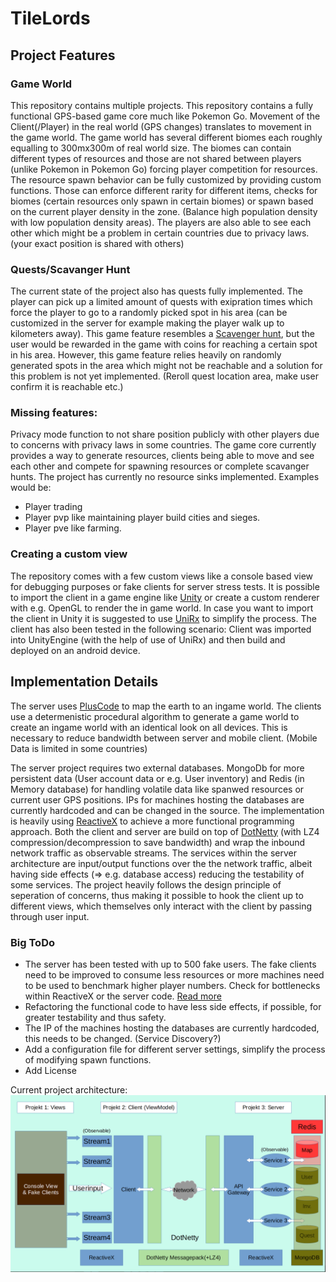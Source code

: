 # TileLords

## Project Features
### Game World
This repository contains multiple projects. This repository contains a fully functional GPS-based game core much like Pokemon Go. Movement of the Client(/Player) in the real world (GPS changes) translates to movement in the game world. The game world has several different biomes each roughly equalling to 300mx300m of real world size. The biomes can contain different types of resources and those are not shared between players (unlike Pokemon in Pokemon Go) forcing player competition for resources. The resource spawn behavior can be fully customized by providing custom functions. Those can enforce different rarity for different items, checks for biomes (certain resources only spawn in certain biomes) or spawn based on the current player density in the zone. (Balance high population density with low population density areas). The players are also able to see each other which might be a problem in certain countries due to privacy laws. (your exact position is shared with others)
### Quests/Scavanger Hunt
The current state of the project also has quests fully implemented. The player can pick up a limited amount of quests with exipration times which force the player to go to a randomly picked spot in his area (can be customized in the server for example making the player walk up to kilometers away). This game feature resembles a [Scavenger hunt](https://en.wikipedia.org/wiki/Scavenger_hunt), but the user would be rewarded in the game with coins for reaching a certain spot in his area. However, this game feature relies heavily on randomly generated spots in the area which might not be reachable and a solution for this problem is not yet implemented. (Reroll quest location area, make user confirm it is reachable etc.)
### Missing features:
Privacy mode function to not share position publicly with other players due to concerns with privacy laws in some countries.
The game core currently provides a way to generate resources, clients being able to move and see each other and compete for spawning resources or complete scavanger hunts. The project has currently no resource sinks implemented. Examples would be:
- Player trading
- Player pvp like maintaining player build cities and sieges.
- Player pve like farming.

### Creating a custom view
The repository comes with a few custom views like a console based view for debugging purposes or fake clients for server stress tests. It is possible to import the client in a game engine like [Unity](https://unity.com/) or create a custom renderer with e.g. OpenGL to render the in game world. In case you want to import the client in Unity it is suggested to use [UniRx](https://github.com/neuecc/UniRx) to simplify the process. The client has also been tested in the following scenario: Client was imported into UnityEngine (with the help of use of UniRx) and then build and deployed on an android device. 

## Implementation Details
The server uses [PlusCode](https://en.wikipedia.org/wiki/Open_Location_Code) to map the earth to an ingame world. The clients use a determenistic procedural algorithm to generate a game world to create an ingame world with an identical look on all devices. This is necessary to reduce bandwidth between server and mobile client. (Mobile Data is limited in some countries)

The server project requires two external databases. MongoDb for more persistent data (User account data or e.g. User inventory) and Redis (in Memory database) for handling volatile data like spanwed resources or current user GPS positions. IPs for machines hosting the databases are currently hardcoded and can be changed in the source.
The implementation is heavily using [ReactiveX](https://reactivex.io/) to achieve a more functional programming approach. Both the client and server are build on top of [DotNetty](https://github.com/Azure/DotNetty) (with LZ4 compression/decompression to save bandwidth) and wrap the inbound network traffic as observable streams. The services within the server architecture are input/output functions over the the network traffic, albeit having side effects (=> e.g. database access) reducing the testability of some services. The project heavily follows the design principle of seperation of concerns, thus making it possible to hook the client up to different views, which themselves only interact with the client by passing through user input.
### Big ToDo
- The server has been tested with up to 500 fake users. The fake clients need to be improved to consume less resources or more machines need to be used to benchmark higher player numbers. Check for bottlenecks within ReactiveX or the server code. [Read more](https://github.com/Azure/DotNetty/issues/135#issuecomment-227676481)
- Refactoring the functional code to have less side effects, if possible, for greater testability and thus safety.
- The IP of the machines hosting the databases are currently hardcoded, this needs to be changed. (Service Discovery?)
- Add a configuration file for different server settings, simplify the process of modifying spawn functions.
- Add License

Current project architecture:
![alt text](https://github.com/Dgitk54/TileLords/blob/master/CurrentArchitecture.png)
